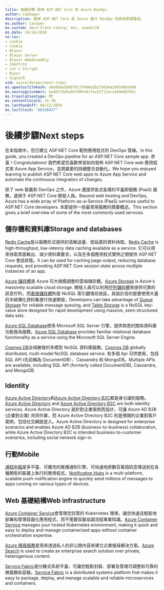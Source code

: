 ```yaml
---
title: 後續步驟-使用 ASP.NET Core 和 Azure DevOps
author: CamSoper
description: 使用 ASP.NET Core 和 Azure 進行 DevOps 的其他學習路徑。
ms.author: casoper
ms.custom: devx-track-csharp, mvc, seodec18
ms.date: 10/24/2018
no-loc:
- cookie
- Cookie
- Blazor
- Blazor Server
- Blazor WebAssembly
- Identity
- Let's Encrypt
- Razor
- SignalR
uid: azure/devops/next-steps
ms.openlocfilehash: a9a6b0a588b7813f9d6e2b215630a1b9100be890
ms.sourcegitcommit: ba4872dd5a93780fe6cfacb2711ec1e69e0df92c
ms.translationtype: MT
ms.contentlocale: zh-TW
ms.lasthandoff: 08/12/2020
ms.locfileid: "88130427"
---
```

# <a name="next-steps"></a><span data-ttu-id="04d34-103">後續步驟</span><span class="sxs-lookup"><span data-stu-id="04d34-103">Next steps</span></span>

<span data-ttu-id="04d34-104">在本指南中，您已建立 ASP.NET Core 範例應用程式的 DevOps 管線。</span><span class="sxs-lookup"><span data-stu-id="04d34-104">In this guide, you created a DevOps pipeline for an ASP.NET Core sample app.</span></span> <span data-ttu-id="04d34-105">恭喜！</span><span class="sxs-lookup"><span data-stu-id="04d34-105">Congratulations!</span></span> <span data-ttu-id="04d34-106">我們希望您喜歡學習如何發佈 ASP.NET Core web 應用程式來 Azure App Service，並將變更的持續整合自動化。</span><span class="sxs-lookup"><span data-stu-id="04d34-106">We hope you enjoyed learning to publish ASP.NET Core web apps to Azure App Service and automate the continuous integration of changes.</span></span>

<span data-ttu-id="04d34-107">除了 web 裝載和 DevOps 之外，Azure 還提供各式各樣的平臺即服務 (PaaS) 服務，適用于 ASP.NET Core 開發人員。</span><span class="sxs-lookup"><span data-stu-id="04d34-107">Beyond web hosting and DevOps, Azure has a wide array of Platform-as-a-Service (PaaS) services useful to ASP.NET Core developers.</span></span> <span data-ttu-id="04d34-108">本節提供一些最常用服務的簡要概述。</span><span class="sxs-lookup"><span data-stu-id="04d34-108">This section gives a brief overview of some of the most commonly used services.</span></span>

## <a name="storage-and-databases"></a><span data-ttu-id="04d34-109">儲存體和資料庫</span><span class="sxs-lookup"><span data-stu-id="04d34-109">Storage and databases</span></span>

<span data-ttu-id="04d34-110">[Redis Cache](/azure/redis-cache/)是以服務形式提供的高輸送量、低延遲的資料快取。</span><span class="sxs-lookup"><span data-stu-id="04d34-110">[Redis Cache](/azure/redis-cache/) is high-throughput, low-latency data caching available as a service.</span></span> <span data-ttu-id="04d34-111">它可以用來快取頁面輸出、減少資料庫要求，以及在多個應用程式實例之間提供 ASP.NET Core 會話狀態。</span><span class="sxs-lookup"><span data-stu-id="04d34-111">It can be used for caching page output, reducing database requests, and providing ASP.NET Core session state across multiple instances of an app.</span></span>

<span data-ttu-id="04d34-112">[Azure 儲存體](/azure/storage/)是 Azure 可大規模調整的雲端儲存體。</span><span class="sxs-lookup"><span data-stu-id="04d34-112">[Azure Storage](/azure/storage/) is Azure's massively scalable cloud storage.</span></span> <span data-ttu-id="04d34-113">開發人員可以利用[佇列儲存體](/azure/storage/queues/storage-queues-introduction)來提供可靠的訊息佇列，而[表格儲存體](/azure/storage/tables/table-storage-overview)則是 NoSQL 索引鍵值存放區，其設計目的是要使用大量的半結構化資料集進行快速開發。</span><span class="sxs-lookup"><span data-stu-id="04d34-113">Developers can take advantage of [Queue Storage](/azure/storage/queues/storage-queues-introduction) for reliable message queuing, and [Table Storage](/azure/storage/tables/table-storage-overview) is a NoSQL key-value store designed for rapid development using massive, semi-structured data sets.</span></span>

<span data-ttu-id="04d34-114">[Azure SQL Database](/azure/sql-database/)使用 Microsoft SQL Server 引擎，提供熟悉的關係資料庫功能做為服務。</span><span class="sxs-lookup"><span data-stu-id="04d34-114">[Azure SQL Database](/azure/sql-database/) provides familiar relational database functionality as a service using the Microsoft SQL Server Engine.</span></span>

<span data-ttu-id="04d34-115">[Cosmos DB](/azure/cosmos-db/)全域散發的多模型 NoSQL 資料庫服務。</span><span class="sxs-lookup"><span data-stu-id="04d34-115">[Cosmos DB](/azure/cosmos-db/) globally distributed, multi-model NoSQL database service.</span></span> <span data-ttu-id="04d34-116">有多個 Api 可供使用，包括 SQL API (先前稱為 DocumentDB) 、Cassandra 和 MongoDB。</span><span class="sxs-lookup"><span data-stu-id="04d34-116">Multiple APIs are available, including SQL API (formerly called DocumentDB), Cassandra, and MongoDB.</span></span>

## Identity

<span data-ttu-id="04d34-117">[Azure Active Directory](/azure/active-directory/)和[Azure Active Directory B2C](/azure/active-directory-b2c/)都是身分識別服務。</span><span class="sxs-lookup"><span data-stu-id="04d34-117">[Azure Active Directory](/azure/active-directory/) and [Azure Active Directory B2C](/azure/active-directory-b2c/) are both identity services.</span></span> <span data-ttu-id="04d34-118">Azure Active Directory 是針對企業案例而設計，可讓 Azure AD B2B (企業對企業) 共同作業，而 Azure Active Directory B2C 則是預期的企業對客戶案例，包括社交網路登入。</span><span class="sxs-lookup"><span data-stu-id="04d34-118">Azure Active Directory is designed for enterprise scenarios and enables Azure AD B2B (business-to-business) collaboration, while Azure Active Directory B2C is intended business-to-customer scenarios, including social network sign-in.</span></span>

## <a name="mobile"></a><span data-ttu-id="04d34-119">行動</span><span class="sxs-lookup"><span data-stu-id="04d34-119">Mobile</span></span>

<span data-ttu-id="04d34-120">[通知中樞](/azure/notification-hubs/)是多平臺、可擴充的推播通知引擎，可快速地將數百萬個訊息傳送到在各種類型的裝置上執行的應用程式。</span><span class="sxs-lookup"><span data-stu-id="04d34-120">[Notification Hubs](/azure/notification-hubs/) is a multi-platform, scalable push-notification engine to quickly send millions of messages to apps running on various types of devices.</span></span>

## <a name="web-infrastructure"></a><span data-ttu-id="04d34-121">Web 基礎結構</span><span class="sxs-lookup"><span data-stu-id="04d34-121">Web infrastructure</span></span>

<span data-ttu-id="04d34-122">[Azure Container Service](/azure/aks/)會管理您託管的 Kubernetes 環境，讓您快速且輕鬆地部署和管理容器化應用程式，而不需要容器協調流程專業知識。</span><span class="sxs-lookup"><span data-stu-id="04d34-122">[Azure Container Service](/azure/aks/) manages your hosted Kubernetes environment, making it quick and easy to deploy and manage containerized apps without container orchestration expertise.</span></span>

<span data-ttu-id="04d34-123">[Azure 搜尋服務](/azure/search/)是用來透過私人的非公開內容來建立企業搜尋解決方案。</span><span class="sxs-lookup"><span data-stu-id="04d34-123">[Azure Search](/azure/search/) is used to create an enterprise search solution over private, heterogenous content.</span></span>

<span data-ttu-id="04d34-124">[Service Fabric](/azure/service-fabric/)是分散式系統平臺，可讓您輕鬆封裝、部署及管理可調整和可靠的微服務和容器。</span><span class="sxs-lookup"><span data-stu-id="04d34-124">[Service Fabric](/azure/service-fabric/) is a distributed systems platform that makes it easy to package, deploy, and manage scalable and reliable microservices and containers.</span></span>
